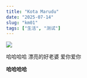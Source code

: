 ```yaml
---
title: "Kota Marudu"
date: "2025-07-14"
slug: "km01"
tags: ["生活", "测试"]
---
```

![](https://prod-files-secure.s3.us-west-2.amazonaws.com/112d0858-5090-4d34-a606-b75eb8d65fd2/c7b45876-473c-4fb6-85d3-cb84a84bfc51/1000201235.jpg?X-Amz-Algorithm=AWS4-HMAC-SHA256&X-Amz-Content-Sha256=UNSIGNED-PAYLOAD&X-Amz-Credential=ASIAZI2LB466WHOGGDCJ%2F20250725%2Fus-west-2%2Fs3%2Faws4_request&X-Amz-Date=20250725T165843Z&X-Amz-Expires=3600&X-Amz-Security-Token=IQoJb3JpZ2luX2VjECEaCXVzLXdlc3QtMiJHMEUCIGC08cQILShT1O6XJAEJd%2BwZEHiYdMt3CwsAVFFFMWCxAiEAiE3D2WbA4q3OYVg1auf8IlXQVRnkUUWsKkEF0oDG07Qq%2FwMIShAAGgw2Mzc0MjMxODM4MDUiDL2CO654UEfWkcxyHircA75C9QchsqcbPVpHF6Rcjox2yHG8yVbWuFeljAs7zgaDhoXI2XpucyDVMSf2X992nmGLzfcKwc74el0Zxlmvz6KgoaQk3gGHIXBZ%2BV96WMjmX0njAsWlB4%2Fs79q2l4hg3ZuvSc4PJ6oM0G1znc4POLvb2aPS9su61n1F7fosOgVdhlL4iLOhVhccKjEbk9nH4v0kuiVklhukb7O0yFnwjmgsEDuTjbm4CWm3vMwayTYvgr3jYIQiGoGaWYdufHoP1R0hnnHmH7MvTTyji9FUAit3f%2F%2FjXVJYY4s2VUhu4D%2BPDuCpfMPDsPOHHPgg20Yte%2BRTpXQa28Nriu%2B96j93A0np%2BljNFpMHgRW2W9b7EQZ5lMjQZPLN5AMdRnwVzeIFtq0bWZt9cCkeWAd57SLMf0tD7oPaNDgSblAaFqVXTUaCfCQbZweM0NV3mb8JIfIU9s2XID59HXdnkT3OiziUOm9%2B9oQBc9PzSEM5hl1FZj2xB1UCowaNX2EbNVic%2BZLuyTEWkEqbWMneZaLQIgib46aV3xewPSWZGb5h9%2Fhhu2btg5psavQt5YU8IqDGUSYgRsVGs35Aka8dH7D2yOLykz8EUyzqCNmdiLgmrIzFxbLhaQqAMMnJBntvjpT7MMnrjsQGOqUB4W%2BjMq%2FeJQucafVuwVyUl8gX2HEGSu0McZrSHtsthWMY8x7bFXmyof2nkwxXHs402fexAua3udlHxx%2F9Uc16vncSbbW7KHHrmKoi%2Fzhk5l%2BDZVqK%2FrbF8pbb9gWMpuUFuXgCIISyfdvdb9GtcMNfDpRpvBgVYXEqdeGgsTcZWq1prQegSIAVG28Xk0IMa1B%2FdQ5pry8ly5Gx5UZpABfU6%2FuFl2uO&X-Amz-Signature=1c60e0a8875a31199332d41b4c73c667dfee3928861a020e4593563067e488d5&X-Amz-SignedHeaders=host&x-amz-checksum-mode=ENABLED&x-id=GetObject)


哈哈哈哈  漂亮的好老婆  爱你爱你


**哈哈哈哈**

